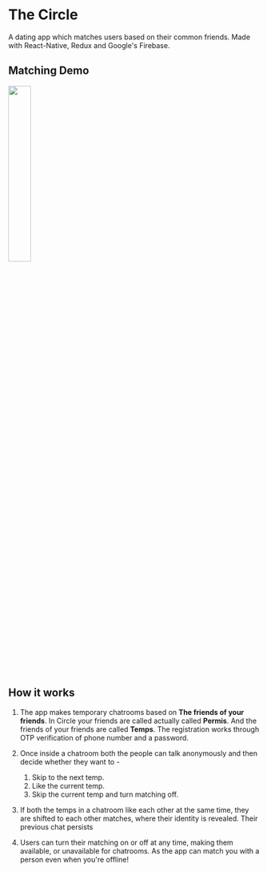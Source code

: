 # The Circle
A dating app which matches users based on their common friends.
Made with React-Native, Redux and Google's Firebase.

## Matching Demo 
<p align="middle">
 <blockquote class="imgur-embed-pub" lang="en" data-id="a/XF0NHvZ" data-context="false" ><a href="//imgur.com/a/XF0NHvZ"></a></blockquote>
 <script async src="//s.imgur.com/min/embed.js" charset="utf-8"></script>
 <img src="https://github.com/shaurya2612/TheCircle/blob/main/CircleMatching.gif" width=30% height=30%>
</p>

## How it works
1. The app makes temporary chatrooms based on **The friends of your friends**. In Circle your friends are called actually called **Permis**. And the friends of your friends are called **Temps**. The registration works through OTP verification of phone number and a password.

2. Once inside a chatroom both the people can talk anonymously and then decide whether they want to -
    1. Skip to the next temp.
    2. Like the current temp.
    3. Skip the current temp and turn matching off.
    
3. If both the temps in a chatroom like each other at the same time, they are shifted to each other matches, where their identity is revealed. Their previous chat persists

4. Users can turn their matching on or off at any time, making them available, or unavailable for chatrooms. As the app can match you with a person even when you're offline!






